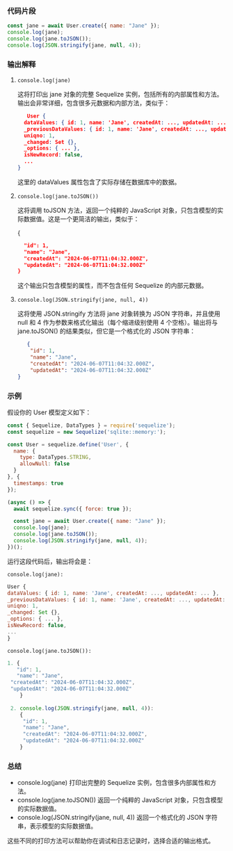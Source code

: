 ### 代码片段

```js
const jane = await User.create({ name: "Jane" });
console.log(jane); 
console.log(jane.toJSON()); 
console.log(JSON.stringify(jane, null, 4));
```

### 输出解释

1. `console.log(jane)`

   这将打印出 jane 对象的完整 Sequelize 实例，包括所有的内部属性和方法。输出会非常详细，包含很多元数据和内部方法，类似于：

   ```json
      User {
     dataValues: { id: 1, name: 'Jane', createdAt: ..., updatedAt: ... },
     _previousDataValues: { id: 1, name: 'Jane', createdAt: ..., updatedAt: ... },
     uniqno: 1,
     _changed: Set {},
     _options: { ... },
     isNewRecord: false,
     ...
   }
   ```


   这里的 dataValues 属性包含了实际存储在数据库中的数据。

2. `console.log(jane.toJSON())`

   这将调用 toJSON 方法，返回一个纯粹的 JavaScript 对象，只包含模型的实际数据值。这是一个更简洁的输出，类似于：

      {

   ```json
     "id": 1,
     "name": "Jane",
     "createdAt": "2024-06-07T11:04:32.000Z",
     "updatedAt": "2024-06-07T11:04:32.000Z"
   }
   ```


   这个输出只包含模型的属性，而不包含任何 Sequelize 的内部元数据。

3. `console.log(JSON.stringify(jane, null, 4))`

   这将使用 JSON.stringify 方法将 jane 对象转换为 JSON 字符串，并且使用 null 和 4 作为参数来格式化输出（每个缩进级别使用 4 个空格）。输出将与 jane.toJSON() 的结果类似，但它是一个格式化的 JSON 字符串：

   ```json
      {
       "id": 1,
       "name": "Jane",
       "createdAt": "2024-06-07T11:04:32.000Z",
       "updatedAt": "2024-06-07T11:04:32.000Z"
   }
   ```
   
   

### 示例

假设你的 User 模型定义如下：

```js
const { Sequelize, DataTypes } = require('sequelize');
const sequelize = new Sequelize('sqlite::memory:');

const User = sequelize.define('User', {
  name: {
    type: DataTypes.STRING,
    allowNull: false
  }
}, {
  timestamps: true
});

(async () => {
  await sequelize.sync({ force: true });

  const jane = await User.create({ name: "Jane" });
  console.log(jane);
  console.log(jane.toJSON());
  console.log(JSON.stringify(jane, null, 4));
})();
```

运行这段代码后，输出将会是：

`console.log(jane):`

```js
User {
dataValues: { id: 1, name: 'Jane', createdAt: ..., updatedAt: ... },
_previousDataValues: { id: 1, name: 'Jane', createdAt: ..., updatedAt: ... },
uniqno: 1,
_changed: Set {},
_options: { ... },
isNewRecord: false,
...
}
```

   

`console.log(jane.toJSON()):`

```js
1. {
   "id": 1,
   "name": "Jane",
 "createdAt": "2024-06-07T11:04:32.000Z",
 "updatedAt": "2024-06-07T11:04:32.000Z"
    }
 
 2. console.log(JSON.stringify(jane, null, 4)):
    {
     "id": 1,
     "name": "Jane",
     "createdAt": "2024-06-07T11:04:32.000Z",
     "updatedAt": "2024-06-07T11:04:32.000Z"
    }
```

 

### 总结

- console.log(jane) 打印出完整的 Sequelize 实例，包含很多内部属性和方法。
- console.log(jane.toJSON()) 返回一个纯粹的 JavaScript 对象，只包含模型的实际数据值。
- console.log(JSON.stringify(jane, null, 4)) 返回一个格式化的 JSON 字符串，表示模型的实际数据值。

这些不同的打印方法可以帮助你在调试和日志记录时，选择合适的输出格式。